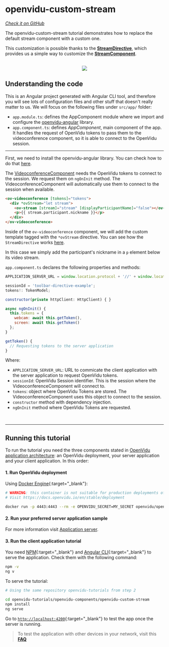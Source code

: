 # openvidu-custom-stream

<a href="https://github.com/OpenVidu/openvidu-tutorials/tree/master/openvidu-components/openvidu-custom-stream" target="_blank"><i class="icon ion-social-github"> Check it on GitHub</i></a>

The openvidu-custom-stream tutorial demonstrates how to replace the default stream component with a custom one.

This customization is possible thanks to the [**StreamDirective**](api/openvidu-angular/directives/StreamDirective.html), which provides us a simple way to customize the [**StreamComponent**](api/openvidu-angular/components/StreamComponent.html).

<p align="center" style="margin-top: 30px">
  <img class="img-responsive" style="max-width: 80%" src="img/components/custom-stream.png">
</p>

## Understanding the code

This is an Angular project generated with Angular CLI tool, and therefore you will see lots of configuration files and other stuff that doesn't really matter to us. We will focus on the following files under `src/app/` folder:

- `app.module.ts`: defines the AppComponent module where we import and configure the [openvidu-angular](api/openvidu-angular/) library.
- `app.component.ts`: defines *AppComponent*, main component of the app. It handles the request of OpenVidu tokens to pass them to the videoconference component, so it is able to connect to the OpenVidu session.

---

First, we need to install the openvidu-angular library. You can check how to do that [here](api/openvidu-angular/).

The [VideoconferenceComponent](/api/openvidu-angular/components/VideoconferenceComponent.html) needs the OpenVidu tokens to connect to the session. We request them on `ngOnInit` method. The VideoconferenceComponent will automatically use them to connect to the session when available.

```html
<ov-videoconference [tokens]="tokens">
  <div *ovStream="let stream">
    <ov-stream [stream]="stream" [displayParticipantName]="false"></ov-stream>
    <p>{{ stream.participant.nickname }}</p>
  </div>
</ov-videoconference>
```

Inside of the `ov-videoconference` component, we will add the custom template tagged with the `*ovStream` directive. You can see how the `StreamDirective` works [here](/api/openvidu-angular/directives/StreamDirective.html).

In this case we simply add the participant's nickname in a `p` element below its video stream.

`app.component.ts` declares the following properties and methods:

```javascript
APPLICATION_SERVER_URL = window.location.protocol + '//' + window.location.hostname + ':5000/';

sessionId = 'toolbar-directive-example';
tokens!: TokenModel;

constructor(private httpClient: HttpClient) { }

async ngOnInit() {
  this.tokens = {
    webcam: await this.getToken(),
    screen: await this.getToken()
  };
}

getToken() {
  // Requesting tokens to the server application
}
```

Where:

- `APPLICATION_SERVER_URL`: URL to commicate the client application with the server application to request OpenVidu tokens.
- `sessionId`: OpenVidu Session identifier. This is the session where the VideoconferenceComponent will connect to.
- `tokens`: object where OpenVidu Tokens are stored. The VideoconferenceComponent uses this object to connect to the session.
- `constructor` method with dependency injection.
- `ngOnInit` method where OpenVidu Tokens are requested.

<br>

---

## Running this tutorial

To run the tutorial you need the three components stated in [OpenVidu application architecture](developing-your-video-app/#openvidu-application-architecture): an OpenVidu deployment, your server application and your client application. In this order:

#### 1. Run OpenVidu deployment

Using [Docker Engine](https://docs.docker.com/engine/){:target="_blank"}:

```bash
# WARNING: this container is not suitable for production deployments of OpenVidu
# Visit https://docs.openvidu.io/en/stable/deployment

docker run -p 4443:4443 --rm -e OPENVIDU_SECRET=MY_SECRET openvidu/openvidu-dev:2.22.0
```

#### 2. Run your preferred server application sample

For more information visit [Application server](application-server/).

<div id="application-server-wrapper"></div>
<script src="js/load-common-template.js" data-pathToFile="server-application-samples.html" data-elementId="application-server-wrapper" data-runAnchorScript="false" data-useCurrentVersion="true"></script>

#### 3. Run the client application tutorial

You need [NPM](https://docs.npmjs.com/downloading-and-installing-node-js-and-npm){:target="_blank"} and [Angular CLI](https://angular.io/cli){:target="_blank"} to serve the application. Check them with the following command:

```bash
npm -v
ng v
```

To serve the tutorial:

```bash
# Using the same repository openvidu-tutorials from step 2

cd openvidu-tutorials/openvidu-components/openvidu-custom-stream
npm install
ng serve
```

Go to [`http://localhost:4200`](http://localhost:4200){:target="_blank"} to test the app once the server is running.

> To test the application with other devices in your network, visit this **[FAQ](troubleshooting/#3-test-applications-in-my-network-with-multiple-devices)**